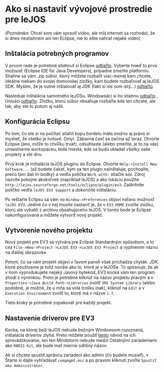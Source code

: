 Ako si nastaviť vývojové prostredie pre leJOS
=================================
(*Poznámka:* Chcel som vám spraviť video, ale môj internet sa rozhodol, že si
dnes nestiahnem ani len Eclipse, nie to ešte nahrať nejaké video)

Inštalácia potrebných programov
---------------------------------
V prvom rade je potrebné stiahnuť si Eclipse [odtiaľto](http://eclipse.org/downloads/?osType=win32&release=undefined).
Vyberte hneď tú prvú možnosť (Eclipse IDE for Java Developers), prípadne 
zmeňte platformu. Stiahne sa vám .zip súbor, ktorý môžete rozbaliť viac-menej
kam chcete, ideálne niekam do svojej domovskej zložky, kam budete
rozbaľovať aj leJOS SDK.
Myslím, že je nutné inštalovať aj JDK (fakt si nie som istý...) [odtiaľto](http://www.oracle.com/technetwork/java/javase/downloads/jdk8-downloads-2133151.html).

Nasleduje inštalácia samotného leJOSu. Windowsáci si ho stiahnu
[odtiaľto](http://sourceforge.net/projects/lejos/files/lejos-EV3/0.8.1-beta/leJOS_EV3_0.8.1-beta_win32.zip/download)
, Unixáci [odtiaľto](http://sourceforge.net/projects/lejos/files/lejos-EV3/0.8.1-beta/leJOS_EV3_0.8.1-beta_win32.zip/download).
Zložku, ktorú súbor obsahuje rozbaľte kde len chcete, ale tak, aby ste to potom
aj našli.

Konfigurácia Eclipsu
----------------------------------
Po tom, čo ste si na počítač stiahli kopu bordelu máte možno aj právo si
myslieť, že všetko je hotové. Omyl. Zábavná časť sa začína až teraz. Otvorte
Eclipse (áno, môže to chvíľku trvať), odsúhlaste (alebo zmeňte, je to na vás)
umiestnenie workspaceu, teda miesta, kde sa budú ukladať všetky vaše projekty a
ste dnu.

Prvý krok je inštalácia leJOS pluginu do Eclipse. Otvorte `Help->Install New
Software...` (až budete čakať, kým sa ten plugin nainštaluje, pochopíte, prečo
tam dali tri bodky) a vedľa políčka `Work with:` stlačte `Add`. Zdroj nazvite
pokojne akokoľvek (napríklad leJOS) a ako lokáciu použite 
`http://lejos.sourceforge.net/tools/eclipse/plugin/ev3`. Zaškrtnite políčko
vedľa `leJOS EV3 Support` a dokončite inštaláciu.

Po reštarte Eclipsu sa vám vo `Window->Preferences` objaví naľavo možnosť `leJOS
EV3`. Jediné čo v nej musíte nastaviť je, že v `EV3_HOME` zvolíte zložku, ktorú
ste vybalili z archívu obsahujúceho leJOS. V tomto bode je Eclipse
nakonfigurovaná a môžete vytvoriť nový projekt.

Vytvorenie nového projektu
------------------------------------
Nový projekt pre EV3 sa vytvára pre Eclipse štandardným spôsobom, a to cez
`File->New->Project->LeJOS EV3->LeJOS EV3 Project` a vyplnením názvu na ďalšej
obrazovke. 

Potom, čo sa vám projekt objaví v ľavom paneli však prichádza chyták. JDK,
ktoré používame je totiž novšie ako to, ktoré je v leJOSe. To spôsouje, že ak
v ňom vyprodukujete nejaký Javový bytekód, EV3 kocka vám ten program zhodí s
výnimkou. Preto je potrebné kliknúť na názov projektu pravým a v
`Properties->Java Build Path->Libraries` zvoliť `JRE System Library` (alebo
podobné, je možné, že u mňa sa volá trošku inak), kliknúť na `Edit` a v
`Execution Environment` zvoliť to, ktoré má v názve `1.7`.

Tieto kroky je potrebné zopakovať pre každý projekt.

Nastavenie driverov pre EV3
------------------------------------
Kocka, na ktorej beží leJOS nebude bežným Windowsom rozoznaná, inštalácia
driverov zlyhá. Preto môžete použiť 
[tento](http://developer.toradex.com/knowledge-base/how-to-install-microsoft-rndis-driver-for-windows-7)
návod na ich sprevádzkovanie, len ten Mindstorm nebude medzi Ostatnými
zariadeniami ako `RNDIS Kit`, ale bude mať mierne odlišný názov.

Ak si chcete spustiť správcu zariadení ako admin (čo budete musieť), v Štarte
si dajte vyhľadávať `compmgmt.msc` a po pravom kliknutí zvoľte `Spustiť ako
Administrátor`.